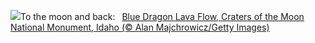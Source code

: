 ![](https://www.bing.com/th?id=OHR.CratersOfTheMoon_EN-US6516727783_UHD.jpg&w=1000)To the moon and back:&nbsp;&ensp;[Blue Dragon Lava Flow, Craters of the Moon National Monument, Idaho (© Alan Majchrowicz/Getty Images)](https://www.bing.com/th?id=OHR.CratersOfTheMoon_EN-US6516727783_UHD.jpg)
<br><br/>
